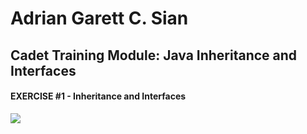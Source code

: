 <h1> Adrian Garett C. Sian</h1>
<h2>Cadet Training Module: Java Inheritance and Interfaces</h2>

#### EXERCISE #1 - Inheritance and Interfaces
<img src="https://github.com/garett09/JC-Exploring-Cadet-Training-Module/blob/c56583f59fb3f39658d9143c6baad9421c364d8e/img/Screenshot%202025-08-13%20at%2010.43.17%E2%80%AFPM.png"/>

